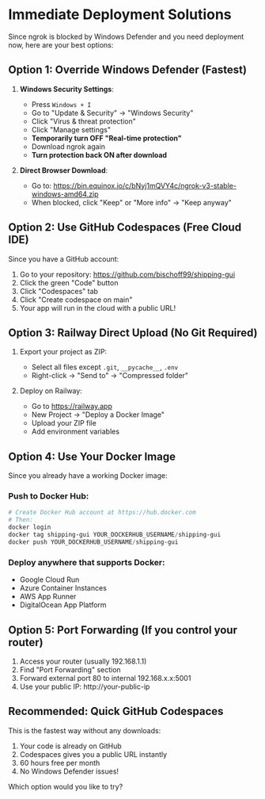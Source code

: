 # Immediate Deployment Solutions

Since ngrok is blocked by Windows Defender and you need deployment now, here are your best options:

## Option 1: Override Windows Defender (Fastest)

1. **Windows Security Settings**:
   - Press `Windows + I`
   - Go to "Update & Security" → "Windows Security"
   - Click "Virus & threat protection"
   - Click "Manage settings"
   - **Temporarily turn OFF "Real-time protection"**
   - Download ngrok again
   - **Turn protection back ON after download**

2. **Direct Browser Download**:
   - Go to: https://bin.equinox.io/c/bNyj1mQVY4c/ngrok-v3-stable-windows-amd64.zip
   - When blocked, click "Keep" or "More info" → "Keep anyway"

## Option 2: Use GitHub Codespaces (Free Cloud IDE)

Since you have a GitHub account:
1. Go to your repository: https://github.com/bischoff99/shipping-gui
2. Click the green "Code" button
3. Click "Codespaces" tab
4. Click "Create codespace on main"
5. Your app will run in the cloud with a public URL!

## Option 3: Railway Direct Upload (No Git Required)

1. Export your project as ZIP:
   - Select all files except `.git`, `__pycache__`, `.env`
   - Right-click → "Send to" → "Compressed folder"

2. Deploy on Railway:
   - Go to https://railway.app
   - New Project → "Deploy a Docker Image"
   - Upload your ZIP file
   - Add environment variables

## Option 4: Use Your Docker Image

Since you already have a working Docker image:

### Push to Docker Hub:
```powershell
# Create Docker Hub account at https://hub.docker.com
# Then:
docker login
docker tag shipping-gui YOUR_DOCKERHUB_USERNAME/shipping-gui
docker push YOUR_DOCKERHUB_USERNAME/shipping-gui
```

### Deploy anywhere that supports Docker:
- Google Cloud Run
- Azure Container Instances  
- AWS App Runner
- DigitalOcean App Platform

## Option 5: Port Forwarding (If you control your router)

1. Access your router (usually 192.168.1.1)
2. Find "Port Forwarding" section
3. Forward external port 80 to internal 192.168.x.x:5001
4. Use your public IP: http://your-public-ip

## Recommended: Quick GitHub Codespaces

This is the fastest way without any downloads:
1. Your code is already on GitHub
2. Codespaces gives you a public URL instantly
3. 60 hours free per month
4. No Windows Defender issues!

Which option would you like to try?
